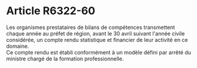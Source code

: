 # Article R6322-60

  
Les organismes prestataires de bilans de compétences transmettent chaque année au préfet de région, avant le 30 avril suivant l'année civile considérée, un compte rendu statistique et financier de leur activité en ce domaine.   
Ce compte rendu est établi conformément à un modèle défini par arrêté du ministre chargé de la formation professionnelle.